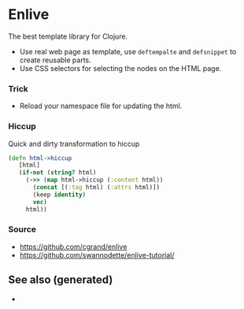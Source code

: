 # Enlive

The best template library for Clojure.

  - Use real web page as template, use `deftempalte` and `defsnippet` to
    create reusable parts.
  - Use CSS selectors for selecting the nodes on the HTML page.

### Trick

  - Reload your namespace file for updating the html.

### Hiccup

Quick and dirty transformation to hiccup

``` clojure
(defn html->hiccup
   [html]
   (if-not (string? html)
     (->> (map html->hiccup (:content html))
       (concat [(:tag html) (:attrs html)])
       (keep identity)
       vec)
     html))
```

### Source

  - <https://github.com/cgrand/enlive>
  - <https://github.com/swannodette/enlive-tutorial/>

## See also (generated)

  -
